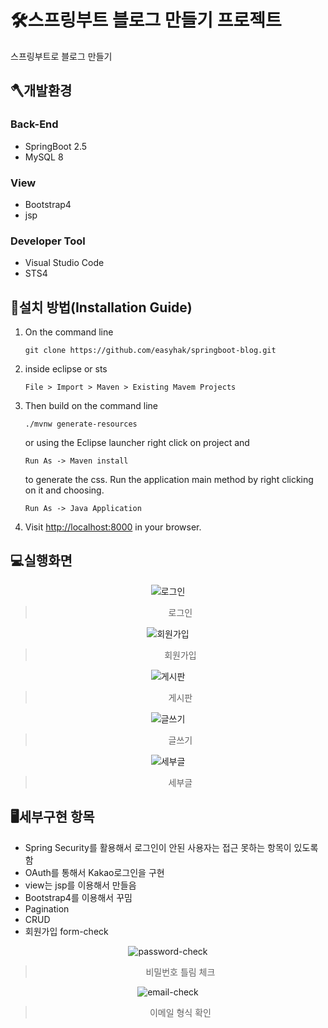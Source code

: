 🛠스프링부트 블로그 만들기 프로젝트
================================

스프링부트로 블로그 만들기 


## 🪓개발환경
### Back-End 
- SpringBoot 2.5
- MySQL 8
### View
- Bootstrap4
- jsp
### Developer Tool
- Visual Studio Code
- STS4

## 🔨설치 방법(Installation Guide)
1) On the command line
    ```
    git clone https://github.com/easyhak/springboot-blog.git
    ```
2) inside eclipse or sts
   ```
   File > Import > Maven > Existing Mavem Projects
   ```
3) Then build on the command line
    ```
    ./mvnw generate-resources
    ```  
    or using the Eclipse launcher right click on project and
    ```
    Run As -> Maven install
    ```
    to generate the css. Run the application main method by right clicking on it and choosing.
    ```
    Run As -> Java Application
    ```
4) Visit [http://localhost:8000](http://localhost:8000) in your browser.
## 💻실행화면

<div align="center">
    
![로그인](https://user-images.githubusercontent.com/48908552/174419557-74d934e6-c0e8-4991-b3d7-159a686b20c8.png)
    
> 로그인
    
![회원가입](https://user-images.githubusercontent.com/48908552/174419560-d0cdf5dc-5c91-4868-b342-0cefd4f20e1c.png)
    
> 회원가입

![게시판](https://user-images.githubusercontent.com/48908552/174419565-c6638b6c-6688-4ce3-9882-070fede9b937.png)
    
> 게시판

![글쓰기](https://user-images.githubusercontent.com/48908552/174419569-4c6a99fc-d12e-4788-9d89-a8b0fed7359a.png)
    
> 글쓰기

![세부글](https://user-images.githubusercontent.com/48908552/174419580-9f4f21e2-9cd5-4e8a-acd2-96a99a4aa8b2.png)
    
> 세부글
    
</div>

## 🖥세부구현 항목

- Spring Security를 활용해서 로그인이 안된 사용자는 접근 못하는 항목이 있도록 함
- OAuth를 통해서 Kakao로그인을 구현
- view는 jsp를 이용해서 만들음
- Bootstrap4를 이용해서 꾸밈
- Pagination
- CRUD
- 회원가입 form-check 

<div align="center">
             
![password-check](https://user-images.githubusercontent.com/48908552/174327734-432f2663-4465-47a9-97a8-f0b08f52a4d1.png)    
    
> 비밀번호 틀림 체크
       
![email-check](https://user-images.githubusercontent.com/48908552/174327743-aeaba59c-8fe3-49b3-bd29-f25d98b0fe91.png)
             
> 이메일 형식 확인
    
</div>
